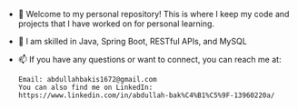 - 👋 Welcome to my personal repository! This is where I keep my code and projects that I have worked on for personal learning. 
- 👀 I am skilled in Java, Spring Boot, RESTful APIs, and MySQL
- 📫 If you have any questions or want to connect, you can reach me at:

      Email: abdullahbakis1672@gmail.com
      You can also find me on LinkedIn: https://www.linkedin.com/in/abdullah-bak%C4%B1%C5%9F-13960220a/
